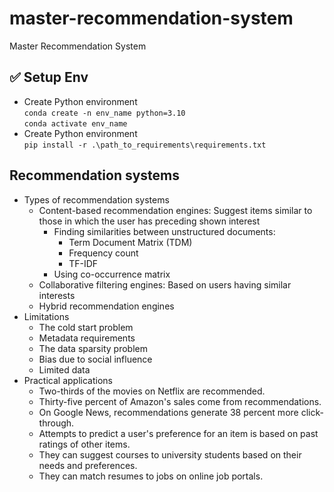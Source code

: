 # master-recommendation-system
Master Recommendation System

## ✅ Setup Env
- Create Python environment\
`conda create -n env_name python=3.10`\
`conda activate env_name`
- Create Python environment\
`pip install -r .\path_to_requirements\requirements.txt`

## Recommendation systems
- Types of recommendation systems
  - Content-based recommendation engines: Suggest items similar to those in which the user has preceding shown interest
    - Finding similarities between unstructured documents:
      - Term Document Matrix (TDM)
      - Frequency count
      - TF-IDF
    - Using co-occurrence matrix
  - Collaborative filtering engines: Based on users having similar interests
  - Hybrid recommendation engines
- Limitations
  - The cold start problem
  - Metadata requirements
  - The data sparsity problem
  - Bias due to social influence
  - Limited data
- Practical applications
  - Two-thirds of the movies on Netflix are recommended.  
  - Thirty-five percent of Amazon's sales come from recommendations. 
  - On Google News, recommendations generate 38 percent more click-through. 
  - Attempts to predict a user's preference for an item is based on past ratings of other items. 
  - They can suggest courses to university students based on their needs and preferences. 
  - They can match resumes to jobs on online job portals.